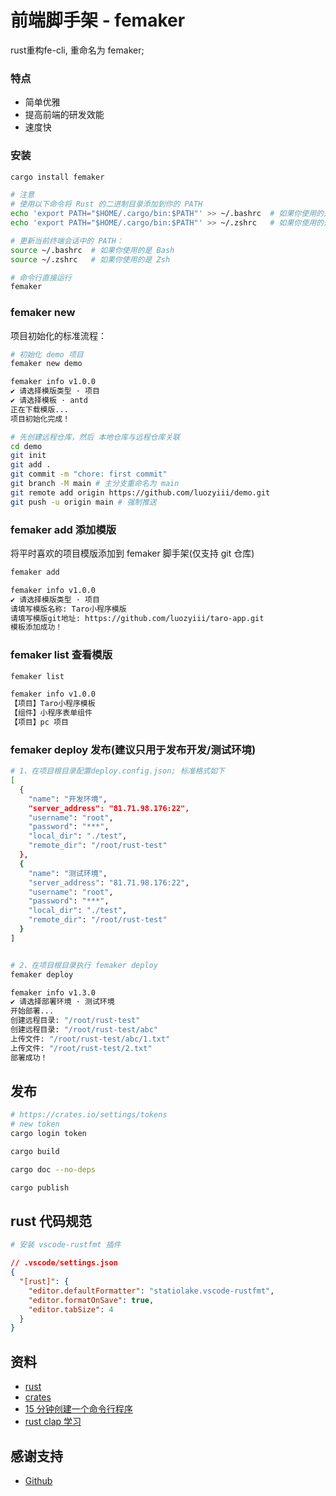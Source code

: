# 前端脚手架 - femaker

rust重构fe-cli, 重命名为 femaker; 

### 特点
- 简单优雅
- 提高前端的研发效能
- 速度快

### 安装
```bash
cargo install femaker

# 注意
# 使用以下命令将 Rust 的二进制目录添加到你的 PATH
echo 'export PATH="$HOME/.cargo/bin:$PATH"' >> ~/.bashrc  # 如果你使用的是 Bash
echo 'export PATH="$HOME/.cargo/bin:$PATH"' >> ~/.zshrc   # 如果你使用的是 Zsh

# 更新当前终端会话中的 PATH：
source ~/.bashrc  # 如果你使用的是 Bash
source ~/.zshrc   # 如果你使用的是 Zsh

# 命令行直接运行
femaker
```

### femaker new <project-name>

项目初始化的标准流程：

```bash
# 初始化 demo 项目
femaker new demo

femaker info v1.0.0
✔ 请选择模版类型 · 项目
✔ 请选择模板 · antd
正在下载模版...
项目初始化完成！

# 先创建远程仓库，然后 本地仓库与远程仓库关联
cd demo
git init
git add .
git commit -m "chore: first commit"
git branch -M main # 主分支重命名为 main
git remote add origin https://github.com/luozyiii/demo.git
git push -u origin main # 强制推送

```

### femaker add 添加模版

将平时喜欢的项目模版添加到 femaker 脚手架(仅支持 git 仓库)

```bash
femaker add

femaker info v1.0.0
✔ 请选择模版类型 · 项目
请填写模版名称: Taro小程序模版
请填写模版git地址: https://github.com/luozyiii/taro-app.git
模板添加成功！
```

### femaker list 查看模版

```bash
femaker list

femaker info v1.0.0
【项目】Taro小程序模板
【组件】小程序表单组件
【项目】pc 项目
```

### femaker deploy 发布(建议只用于发布开发/测试环境)

```bash
# 1、在项目根目录配置deploy.config.json; 标准格式如下
[
  {
    "name": "开发环境",
    "server_address": "81.71.98.176:22",
    "username": "root",
    "password": "***",
    "local_dir": "./test",
    "remote_dir": "/root/rust-test"
  },
  {
    "name": "测试环境",
    "server_address": "81.71.98.176:22",
    "username": "root",
    "password": "***",
    "local_dir": "./test",
    "remote_dir": "/root/rust-test"
  }
]


# 2、在项目根目录执行 femaker deploy
femaker deploy

femaker info v1.3.0
✔ 请选择部署环境 · 测试环境
开始部署...
创建远程目录: "/root/rust-test"
创建远程目录: "/root/rust-test/abc"
上传文件: "/root/rust-test/abc/1.txt"
上传文件: "/root/rust-test/2.txt"
部署成功！
```

## 发布
```bash
# https://crates.io/settings/tokens
# new token
cargo login token

cargo build

cargo doc --no-deps

cargo publish

```

## rust 代码规范

```bash
# 安装 vscode-rustfmt 插件
```

```json
// .vscode/settings.json
{
  "[rust]": {
    "editor.defaultFormatter": "statiolake.vscode-rustfmt",
    "editor.formatOnSave": true,
    "editor.tabSize": 4
  }
}
```

## 资料

- [rust](https://www.rust-lang.org/learn)
- [crates](https://crates.io/)
- [15 分钟创建一个命令行程序](https://rust-cli.github.io/book/tutorial/index.html)
- [rust clap 学习](https://blog.csdn.net/yhb_csdn/article/details/131162434)

## 感谢支持

- [Github](https://github.com/luozyiii/femaker-cli)
